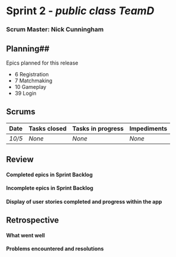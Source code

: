 # Sprint 2 - *public class TeamD*

### Scrum Master: Nick Cunningham

## Planning##
Epics planned for this release
- 6 Registration
- 7 Matchmaking
- 10 Gameplay
- 39 Login

## Scrums

| Date | Tasks closed  | Tasks in progress | Impediments |
| :--- | :--- | :--- | :--- |
| *10/5* | *None* | *None* | *None* |

## Review

#### Completed epics in Sprint Backlog 

#### Incomplete epics in Sprint Backlog 

#### Display of user stories completed and progress within the app

## Retrospective

#### What went well

#### Problems encountered and resolutions
